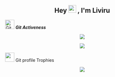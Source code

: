 <h2 align="center">Hey <img src="https://media.giphy.com/media/hvRJCLFzcasrR4ia7z/giphy.gif" width="25px"> , I'm Liviru</a></h2>

<img src="https://media.giphy.com/media/W5eoZHPpUx9sapR0eu/giphy.gif" width="30px" alt="Git"/>&nbsp;<i><b>Git Activeness</b></i></p>
<p align="center" >
    <img src="https://github-readme-stats.vercel.app/api?username=Nullviru&count_private=true&show_icons=true&include_all_commits=true&bg_color=00000000&text_color=7a7a7a"/>
</p>

<p align="center" >
    <img src="https://github-readme-stats.vercel.app/api/top-langs/?username=Nullviru&layout=compact&hide=html&bg_color=00000000&text_color=7a7a7a"/>
</p>

<img src="https://media.giphy.com/media/QaMcXSekUWx7aogAUr/giphy.gif" width="30" />&nbsp;Git profile Trophies<br>
<p align="center"><img src="https://github-profile-trophy.vercel.app/?username=Nullviru&theme=juicyfresh&no-bg=true"/></p>
